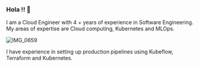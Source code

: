 ### Hola !! 👋

I am a Cloud Engineer with 4 + years of experience in Software Engineering. My areas of expertise are Cloud computing, Kubernetes and MLOps.

![IMG_0659](https://user-images.githubusercontent.com/17012391/163672709-31c832cd-32c0-4742-b38e-807ca265c900.PNG)

I have experience in setting up production pipelines using Kubeflow, Terraform and Kubernetes.

